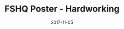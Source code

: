 ---
setID: 9
path: /product/fshq-poster-hardworking
date: 2017-11-05
title: FSHQ Poster - Hardworking
description: Museum-Quality Poster. Thick, durable, matte perfection, shouting out your message.
price: '400.00'
image1024: https://psdwizard.github.io/gatsby-paymongo-demo-store/assets/FSHQPoster-Hardworking-1024.png
image150: https://psdwizard.github.io/gatsby-paymongo-demo-store/assets/FSHQPoster-Hardworking-150.png
image300: https://psdwizard.github.io/gatsby-paymongo-demo-store/assets/FSHQPoster-Hardworking-300.png
altText: product image
weight: '200 g'
dimensions: ''
materials: ''
OtherInfo: Lorem ipsum dolor sit amet, consectetur adipiscing elit. Curabitur 
---